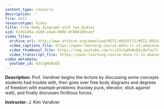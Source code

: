 ```yaml
---
content_type: resource
description: ''
file: null
resourcetype: Video
title: Free body diagrams with two bodies
uid: 62d4146a-e169-e4ad-600d-8f608189caef
video_files:
  archive_url: http://www.archive.org/download/MIT2.003SCF11/MIT2_003SCF11_lec07_300k.mp4
  video_captions_file: https://open-learning-course-data-rc.s3.amazonaws.com/2-003sc-engineering-dynamics-fall-2011/216a87f8a520553faf680f53327d82c2_63sIgMvBuEQ.vtt
  video_thumbnail_file: https://img.youtube.com/vi/63sIgMvBuEQ/default.jpg
  video_transcript_file: https://open-learning-course-data-rc.s3.amazonaws.com/2-003sc-engineering-dynamics-fall-2011/31d3e1116ecd3fd43f39339a74dc4840_63sIgMvBuEQ.pdf
video_metadata:
  youtube_id: 63sIgMvBuEQ
---
```


**Description:** Prof. Vandiver begins the lecture by discussing some concepts students had trouble with, then goes over free body diagrams and degrees of freedom with example problems (hockey puck, elevator, stick against wall), and finally discusses fictitious forces.

**Instructor:** J. Kim Vandiver